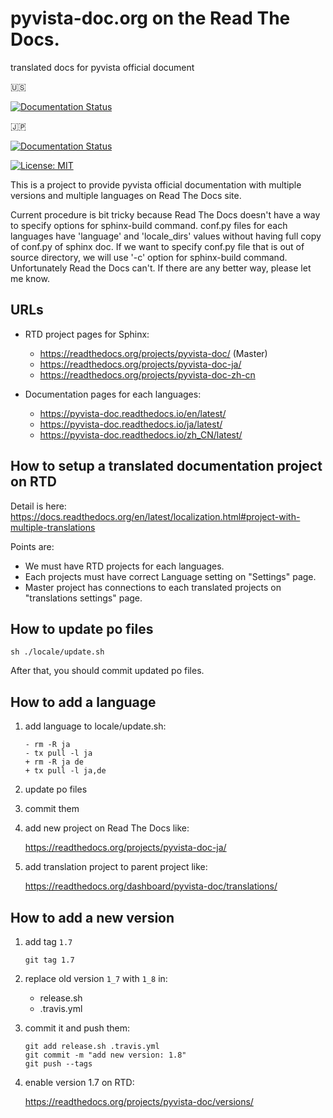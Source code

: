 # pyvista-doc.org on the Read The Docs.
translated docs for pyvista official document

:us:

[![Documentation Status](https://readthedocs.org/projects/pyvista-doc/badge/?version=latest)](https://pyvista-doc.readthedocs.io/en/latest/?badge=latest)

:jp:

[![Documentation Status](https://readthedocs.org/projects/pyvista-doc-ja/badge/?version=latest)](https://pyvista-doc-ja.readthedocs.io/ja/latest/?badge=latest)

[![License: MIT](https://img.shields.io/badge/License-MIT-yellow.svg)](https://opensource.org/licenses/MIT)

This is a project to provide pyvista official documentation with multiple versions and multiple languages on Read The Docs site.

Current procedure is bit tricky because Read The Docs doesn't have a way to specify options for sphinx-build command.
conf.py files for each languages have 'language' and 'locale_dirs' values without having full copy of conf.py of sphinx doc. If we want to specify conf.py file that is out of source directory, we will use '-c' option for sphinx-build command. Unfortunately Read the Docs can't. If there are any better way, please let me know.

## URLs

* RTD project pages for Sphinx:

  * https://readthedocs.org/projects/pyvista-doc/  (Master)
  * https://readthedocs.org/projects/pyvista-doc-ja/
  * https://readthedocs.org/projects/pyvista-doc-zh-cn

* Documentation pages for each languages:

  * https://pyvista-doc.readthedocs.io/en/latest/
  * https://pyvista-doc.readthedocs.io/ja/latest/
  * https://pyvista-doc.readthedocs.io/zh_CN/latest/

## How to setup a translated documentation project on RTD

Detail is here: https://docs.readthedocs.org/en/latest/localization.html#project-with-multiple-translations

Points are:

* We must have RTD projects for each languages.
* Each projects must have correct Language setting on "Settings" page.
* Master project has connections to each translated projects on "translations settings" page.


## How to update po files

```
sh ./locale/update.sh
```

After that, you should commit updated po files.


## How to add a language

1. add language to locale/update.sh:

   ```
   - rm -R ja
   - tx pull -l ja
   + rm -R ja de
   + tx pull -l ja,de
   ```

2. update po files

3. commit them

4. add new project on Read The Docs like:

   https://readthedocs.org/projects/pyvista-doc-ja/

5. add translation project to parent project like:

   https://readthedocs.org/dashboard/pyvista-doc/translations/


## How to add a new version

1. add tag `1.7`

   ```
   git tag 1.7
   ```

2. replace old version `1_7` with `1_8` in:

   - release.sh
   - .travis.yml

3. commit it and push them:

   ```
   git add release.sh .travis.yml
   git commit -m "add new version: 1.8"
   git push --tags
   ```

4. enable version 1.7 on RTD:

   https://readthedocs.org/projects/pyvista-doc/versions/

